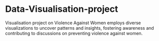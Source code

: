 # Data-Visualisation-project
Visualisation project on Violence Against Women employs diverse visualizations to uncover patterns and insights, fostering awareness and contributing to discussions on preventing violence against women.
